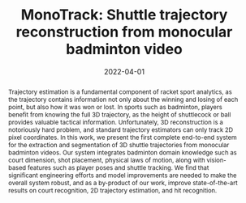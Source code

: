 ---
section: papers
tags:
- badminton
- computer vision
- machine learning
title: "MonoTrack: Shuttle trajectory reconstruction from monocular badminton video"
abstract: "Trajectory estimation is a fundamental component of racket sport analytics, as the trajectory contains information not only about the winning and losing of each point, but also how it was won or lost. In sports such as badminton, players benefit from knowing the full 3D trajectory, as the height of shuttlecock or ball provides valuable tactical information. Unfortunately, 3D reconstruction is a notoriously hard problem, and standard trajectory estimators can only track 2D pixel coordinates. In this work, we present the first complete end-to-end system for the extraction and segmentation of 3D shuttle trajectories from monocular badminton videos. Our system integrates badminton domain knowledge such as court dimension, shot placement, physical laws of motion, along with vision-based features such as player poses and shuttle tracking. We find that significant engineering efforts and model improvements are needed to make the overall system robust, and as a by-product of our work, improve state-of-the-art results on court recognition, 2D trajectory estimation, and hit recognition."
figure: cvpr-2022.png
large-figure: true
file: cvpr-2022.pdf
date: 2022-04-01
venue: CVSports@CVPR
authors: Paul Liu and Jui-Hsien Wang
---